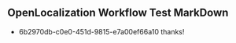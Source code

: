 ## OpenLocalization Workflow Test MarkDown
* 6b2970db-c0e0-451d-9815-e7a00ef66a10 
thanks!<!--HONumber=Mar16_HO3-->
